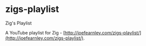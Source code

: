 # zigs-playlist
Zig's Playlist

A YouTube playlist for Zig - [http://joefearnley.com/zigs-playlist/](http://joefearnley.com/zigs-playlist/).